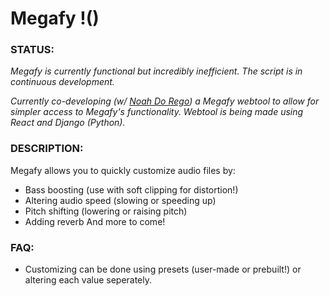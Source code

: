 # Megafy !()

### STATUS:

*Megafy is currently functional but incredibly inefficient. The script is in continuous development.*

*Currently co-developing (w/ [Noah Do Rego](https://github.com/NoahdoRegoUO)) a Megafy webtool to allow for simpler access to Megafy's functionality. Webtool is being made using React and Django (Python).*

### DESCRIPTION:

Megafy allows you to quickly customize audio files by:
- Bass boosting (use with soft clipping for distortion!)
- Altering audio speed (slowing or speeding up)
- Pitch shifting (lowering or raising pitch)
- Adding reverb
And more to come!

### FAQ:

- Customizing can be done using presets (user-made or prebuilt!) or altering each value seperately.